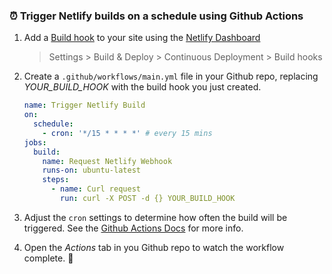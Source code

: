 ### ⏰ Trigger Netlify builds on a schedule using Github Actions

1. Add a [Build hook](https://www.netlify.com/docs/webhooks/#incoming-webhooks) to your site using the [Netlify Dashboard](https://app.netlify.com/)

   > Settings > Build & Deploy > Continuous Deployment > Build hooks

1. Create a `.github/workflows/main.yml` file in your Github repo, replacing _YOUR_BUILD_HOOK_ with the build hook you just created.

   ```yaml
   name: Trigger Netlify Build
   on:
     schedule:
       - cron: '*/15 * * * *' # every 15 mins
   jobs:
     build:
       name: Request Netlify Webhook
       runs-on: ubuntu-latest
       steps:
         - name: Curl request
           run: curl -X POST -d {} YOUR_BUILD_HOOK
   ```

1. Adjust the `cron` settings to determine how often the build will be triggered. See the [Github Actions Docs](https://help.github.com/en/articles/events-that-trigger-workflows#scheduled-events) for more info.

1. Open the _Actions_ tab in you Github repo to watch the workflow complete. 🎉
